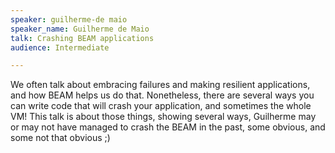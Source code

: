```yaml
---
speaker: guilherme-de maio
speaker_name: Guilherme de Maio
talk: Crashing BEAM applications
audience: Intermediate

---
```

<p>We often talk about embracing failures and making resilient applications, and how BEAM helps us do that. Nonetheless, there are several ways you can write code that will crash your application, and sometimes the whole VM! This talk is about those things, showing several ways, Guilherme may or may not have managed to crash the BEAM in the past, some obvious, and some not that obvious ;)</p>